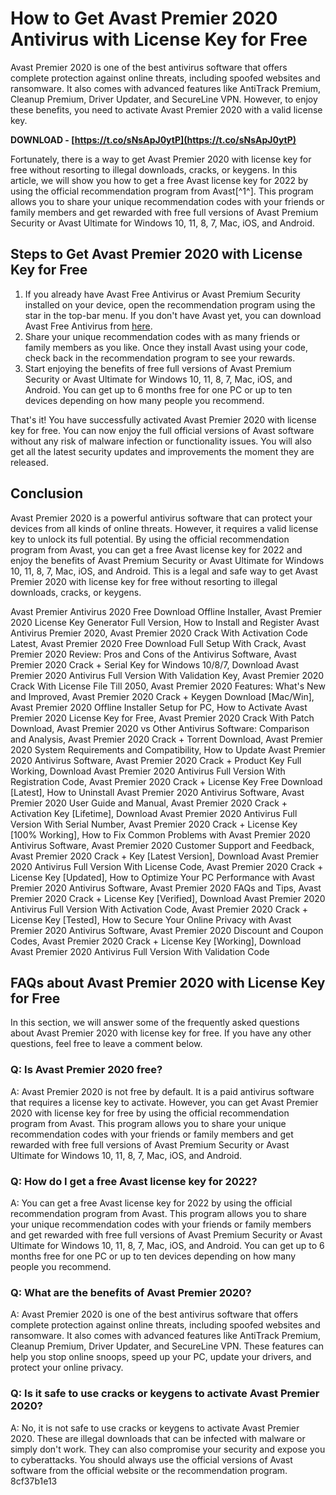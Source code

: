 # How to Get Avast Premier 2020 Antivirus with License Key for Free
 
Avast Premier 2020 is one of the best antivirus software that offers complete protection against online threats, including spoofed websites and ransomware. It also comes with advanced features like AntiTrack Premium, Cleanup Premium, Driver Updater, and SecureLine VPN. However, to enjoy these benefits, you need to activate Avast Premier 2020 with a valid license key.
 
**DOWNLOAD - [https://t.co/sNsApJ0ytP](https://t.co/sNsApJ0ytP)**


 
Fortunately, there is a way to get Avast Premier 2020 with license key for free without resorting to illegal downloads, cracks, or keygens. In this article, we will show you how to get a free Avast license key for 2022 by using the official recommendation program from Avast[^1^]. This program allows you to share your unique recommendation codes with your friends or family members and get rewarded with free full versions of Avast Premium Security or Avast Ultimate for Windows 10, 11, 8, 7, Mac, iOS, and Android.
 
## Steps to Get Avast Premier 2020 with License Key for Free
 
1. If you already have Avast Free Antivirus or Avast Premium Security installed on your device, open the recommendation program using the star in the top-bar menu. If you don't have Avast yet, you can download Avast Free Antivirus from [here](https://www.avast.com/free-license).
2. Share your unique recommendation codes with as many friends or family members as you like. Once they install Avast using your code, check back in the recommendation program to see your rewards.
3. Start enjoying the benefits of free full versions of Avast Premium Security or Avast Ultimate for Windows 10, 11, 8, 7, Mac, iOS, and Android. You can get up to 6 months free for one PC or up to ten devices depending on how many people you recommend.

That's it! You have successfully activated Avast Premier 2020 with license key for free. You can now enjoy the full official versions of Avast software without any risk of malware infection or functionality issues. You will also get all the latest security updates and improvements the moment they are released.
 
## Conclusion
 
Avast Premier 2020 is a powerful antivirus software that can protect your devices from all kinds of online threats. However, it requires a valid license key to unlock its full potential. By using the official recommendation program from Avast, you can get a free Avast license key for 2022 and enjoy the benefits of Avast Premium Security or Avast Ultimate for Windows 10, 11, 8, 7, Mac, iOS, and Android. This is a legal and safe way to get Avast Premier 2020 with license key for free without resorting to illegal downloads, cracks, or keygens.
 
Avast Premier Antivirus 2020 Free Download Offline Installer,  Avast Premier 2020 License Key Generator Full Version,  How to Install and Register Avast Antivirus Premier 2020,  Avast Premier 2020 Crack With Activation Code Latest,  Avast Premier 2020 Free Download Full Setup With Crack,  Avast Premier 2020 Review: Pros and Cons of the Antivirus Software,  Avast Premier 2020 Crack + Serial Key for Windows 10/8/7,  Download Avast Premier 2020 Antivirus Full Version With Validation Key,  Avast Premier 2020 Crack With License File Till 2050,  Avast Premier 2020 Features: What's New and Improved,  Avast Premier 2020 Crack + Keygen Download [Mac/Win],  Avast Premier 2020 Offline Installer Setup for PC,  How to Activate Avast Premier 2020 License Key for Free,  Avast Premier 2020 Crack With Patch Download,  Avast Premier 2020 vs Other Antivirus Software: Comparison and Analysis,  Avast Premier 2020 Crack + Torrent Download,  Avast Premier 2020 System Requirements and Compatibility,  How to Update Avast Premier 2020 Antivirus Software,  Avast Premier 2020 Crack + Product Key Full Working,  Download Avast Premier 2020 Antivirus Full Version With Registration Code,  Avast Premier 2020 Crack + License Key Free Download [Latest],  How to Uninstall Avast Premier 2020 Antivirus Software,  Avast Premier 2020 User Guide and Manual,  Avast Premier 2020 Crack + Activation Key [Lifetime],  Download Avast Premier 2020 Antivirus Full Version With Serial Number,  Avast Premier 2020 Crack + License Key [100% Working],  How to Fix Common Problems with Avast Premier 2020 Antivirus Software,  Avast Premier 2020 Customer Support and Feedback,  Avast Premier 2020 Crack + Key [Latest Version],  Download Avast Premier 2020 Antivirus Full Version With License Code,  Avast Premier 2020 Crack + License Key [Updated],  How to Optimize Your PC Performance with Avast Premier 2020 Antivirus Software,  Avast Premier 2020 FAQs and Tips,  Avast Premier 2020 Crack + License Key [Verified],  Download Avast Premier 2020 Antivirus Full Version With Activation Code,  Avast Premier 2020 Crack + License Key [Tested],  How to Secure Your Online Privacy with Avast Premier 2020 Antivirus Software,  Avast Premier 2020 Discount and Coupon Codes,  Avast Premier 2020 Crack + License Key [Working],  Download Avast Premier 2020 Antivirus Full Version With Validation Code

## FAQs about Avast Premier 2020 with License Key for Free
 
In this section, we will answer some of the frequently asked questions about Avast Premier 2020 with license key for free. If you have any other questions, feel free to leave a comment below.
 
### Q: Is Avast Premier 2020 free?
 
A: Avast Premier 2020 is not free by default. It is a paid antivirus software that requires a license key to activate. However, you can get Avast Premier 2020 with license key for free by using the official recommendation program from Avast. This program allows you to share your unique recommendation codes with your friends or family members and get rewarded with free full versions of Avast Premium Security or Avast Ultimate for Windows 10, 11, 8, 7, Mac, iOS, and Android.
 
### Q: How do I get a free Avast license key for 2022?
 
A: You can get a free Avast license key for 2022 by using the official recommendation program from Avast. This program allows you to share your unique recommendation codes with your friends or family members and get rewarded with free full versions of Avast Premium Security or Avast Ultimate for Windows 10, 11, 8, 7, Mac, iOS, and Android. You can get up to 6 months free for one PC or up to ten devices depending on how many people you recommend.
 
### Q: What are the benefits of Avast Premier 2020?
 
A: Avast Premier 2020 is one of the best antivirus software that offers complete protection against online threats, including spoofed websites and ransomware. It also comes with advanced features like AntiTrack Premium, Cleanup Premium, Driver Updater, and SecureLine VPN. These features can help you stop online snoops, speed up your PC, update your drivers, and protect your online privacy.
 
### Q: Is it safe to use cracks or keygens to activate Avast Premier 2020?
 
A: No, it is not safe to use cracks or keygens to activate Avast Premier 2020. These are illegal downloads that can be infected with malware or simply don't work. They can also compromise your security and expose you to cyberattacks. You should always use the official versions of Avast software from the official website or the recommendation program.
 8cf37b1e13
 
